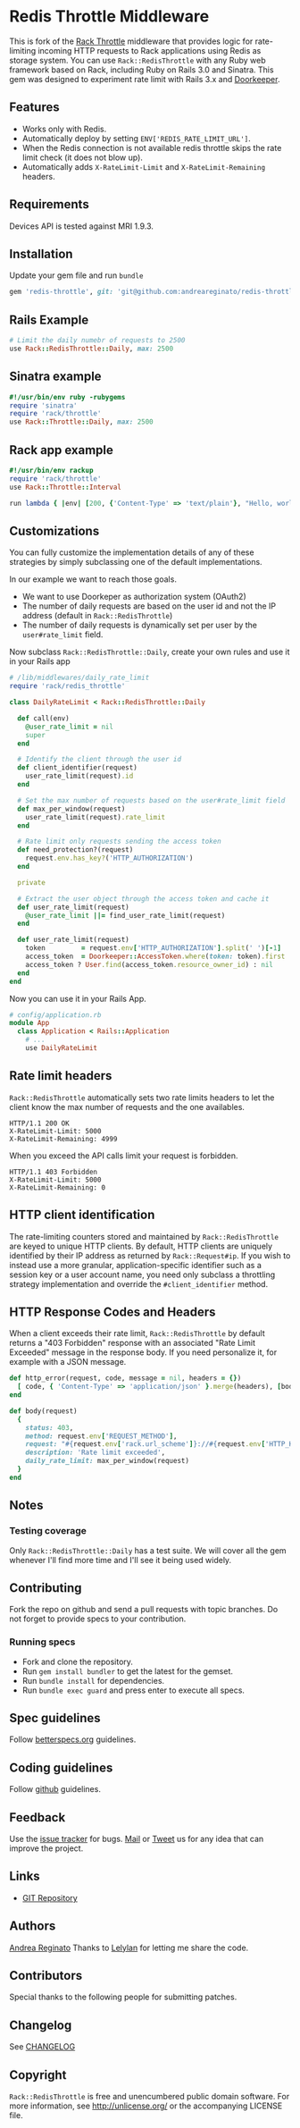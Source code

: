 # Redis Throttle Middleware

This is fork of the [Rack Throttle](http://github.com/datagraph/rack-throttle) middleware
that provides logic for rate-limiting incoming HTTP requests to Rack applications using
Redis as storage system. You can use `Rack::RedisThrottle` with any Ruby web framework based
on Rack, including Ruby on Rails 3.0 and Sinatra. This gem was designed to experiment rate 
limit with Rails 3.x and [Doorkeeper](https://github.com/applicake/doorkeeper/).

## Features

* Works only with Redis.
* Automatically deploy by setting `ENV['REDIS_RATE_LIMIT_URL']`.
* When the Redis connection is not available redis throttle skips the rate limit check (it does not blow up).
* Automatically adds `X-RateLimit-Limit` and `X-RateLimit-Remaining` headers.


## Requirements

Devices API is tested against MRI 1.9.3.


## Installation

Update your gem file and run `bundle`

```ruby
gem 'redis-throttle', git: 'git@github.com:andreareginato/redis-throttle.git'
```

## Rails Example

```ruby
# Limit the daily numebr of requests to 2500
use Rack::RedisThrottle::Daily, max: 2500
```

## Sinatra example 
   
```ruby
#!/usr/bin/env ruby -rubygems
require 'sinatra'
require 'rack/throttle'
use Rack::Throttle::Daily, max: 2500
```
    
## Rack app example 
 
```ruby
#!/usr/bin/env rackup
require 'rack/throttle'
use Rack::Throttle::Interval

run lambda { |env| [200, {'Content-Type' => 'text/plain'}, "Hello, world!\n"] }
```

## Customizations

You can fully customize the implementation details of any of these strategies
by simply subclassing one of the default implementations. 

In our example we want to reach those goals.

* We want to use Doorkeper as authorization system (OAuth2)
* The number of daily requests are based on the user id and not the IP
  address (default in `Rack::RedisThrottle`)
* The number of daily requests is dynamically set per user by the
  `user#rate_limit` field.

Now subclass `Rack::RedisThrottle::Daily`, create your own rules and use it in your Rails app

```ruby
# /lib/middlewares/daily_rate_limit
require 'rack/redis_throttle'

class DailyRateLimit < Rack::RedisThrottle::Daily

  def call(env)
    @user_rate_limit = nil
    super
  end

  # Identify the client through the user id
  def client_identifier(request)
    user_rate_limit(request).id
  end

  # Set the max number of requests based on the user#rate_limit field
  def max_per_window(request)
    user_rate_limit(request).rate_limit
  end

  # Rate limit only requests sending the access token
  def need_protection?(request)
    request.env.has_key?('HTTP_AUTHORIZATION')
  end

  private

  # Extract the user object through the access token and cache it
  def user_rate_limit(request)
    @user_rate_limit ||= find_user_rate_limit(request)
  end

  def user_rate_limit(request)
    token         = request.env['HTTP_AUTHORIZATION'].split(' ')[-1]
    access_token  = Doorkeeper::AccessToken.where(token: token).first
    access_token ? User.find(access_token.resource_owner_id) : nil
  end
end
```

Now you can use it in your Rails App.

```ruby
# config/application.rb
module App
  class Application < Rails::Application
    # ...
    use DailyRateLimit
```

## Rate limit headers

`Rack::RedisThrottle` automatically sets two rate limits headers to let the 
client know the max number of requests and the one availables.

    HTTP/1.1 200 OK
    X-RateLimit-Limit: 5000
    X-RateLimit-Remaining: 4999

When you exceed the API calls limit your request is forbidden.

    HTTP/1.1 403 Forbidden
    X-RateLimit-Limit: 5000
    X-RateLimit-Remaining: 0


## HTTP client identification

The rate-limiting counters stored and maintained by `Rack::RedisThrottle` are
keyed to unique HTTP clients. By default, HTTP clients are uniquely identified
by their IP address as returned by `Rack::Request#ip`. If you wish to instead
use a more granular, application-specific identifier such as a session key or
a user account name, you need only subclass a throttling strategy implementation
and override the `#client_identifier` method.


## HTTP Response Codes and Headers

When a client exceeds their rate limit, `Rack::RedisThrottle` by default returns
a "403 Forbidden" response with an associated "Rate Limit Exceeded" message
in the response body. If you need personalize it, for example with a
JSON message.

```ruby
def http_error(request, code, message = nil, headers = {})
  [ code, { 'Content-Type' => 'application/json' }.merge(headers), [body(request).to_json] ]
end

def body(request)
  {
    status: 403,
    method: request.env['REQUEST_METHOD'],
    request: "#{request.env['rack.url_scheme']}://#{request.env['HTTP_HOST']}#{request.env['PATH_INFO']}",
    description: 'Rate limit exceeded',
    daily_rate_limit: max_per_window(request)
  }
end
```


## Notes

### Testing coverage

Only `Rack::RedisThrottle::Daily` has a test suite. We will cover all
the gem whenever I'll find more time and I'll see it being used widely.


## Contributing

Fork the repo on github and send a pull requests with topic branches. Do not forget to
provide specs to your contribution.


### Running specs

* Fork and clone the repository.
* Run `gem install bundler` to get the latest for the gemset.
* Run `bundle install` for dependencies.
* Run `bundle exec guard` and press enter to execute all specs.


## Spec guidelines

Follow [betterspecs.org](http://betterspecs.org) guidelines.


## Coding guidelines

Follow [github](https://github.com/styleguide/) guidelines.


## Feedback

Use the [issue tracker](https://github.com/andreareginato/redis-throttle/issues) for bugs.
[Mail](mailto:andrea.reginato@gmail.com) or [Tweet](http://twitter.com/andreareginato)
us for any idea that can improve the project.


## Links

* [GIT Repository](https://github.com/andreareginato/redis-throttle)


## Authors

[Andrea Reginato](http://twitter.com/andreareginato)
Thanks to [Lelylan](http://lelylan.com) for letting me share the code.


## Contributors

Special thanks to the following people for submitting patches.


## Changelog

See [CHANGELOG](devices/blob/master/CHANGELOG.md)


## Copyright

`Rack::RedisThrottle` is free and unencumbered public domain software. For more
information, see <http://unlicense.org/> or the accompanying LICENSE file.


